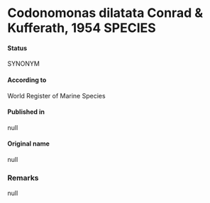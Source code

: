 Codonomonas dilatata Conrad & Kufferath, 1954 SPECIES
=======

#### Status
SYNONYM

#### According to
World Register of Marine Species

#### Published in
null

#### Original name
null

### Remarks
null